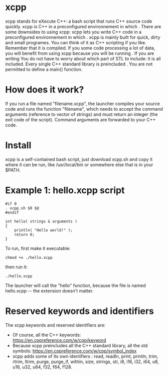 # xcpp
xcpp stands for eXecute C++: a bash script that runs C++ source code quickly. xcpp is C++ in a preconfigured environnement in which . There are some downsides to using xcpp:  xcpp lets you write C++ code in a preconfigured environnement in which . xcpp is mainly built for quick, dirty and small programes. You can think of it as C++ scripting if you like. Remember that it is compiled. If you some code processing a lot of data, you will benefit from using xcpp because you will be running . If you are writing You do not have to worry about which part of STL to include: it is all included. Every single C++ standard library is preincluded . You are not permitted to define a main() function.

# How does it work?
If you run a file named "filename.xcpp", the launcher compiles your source code and runs the function "filename", which needs to accept the command arguments (reference to vector of strings) and must return an integer (the exit code of the script). Command arguments are forwarded to your C++ code.

# Install
xcpp is a self-contained bash script, just download xcpp.sh and copy it where it can be run, like /usr/local/bin or somewhere else that is in your $PATH.

# Example 1:  hello.xcpp script
    #if 0
    . xcpp.sh $0 $@
    #endif
    
    int hello( strings & arguments )
    {
        println( "Hello world!" );
        return 0;
    }


To run, first make it executable:

    chmod +x ./hello.xcpp

then run it:

    ./hello.xcpp

The launcher will call the "hello" function, because the file is named hello.xcpp -- the extension doesn't matter.

# Reserved keywords and identifiers

The xcpp keywords and reserved identifiers are:

- Of course, all the C++ keywords: https://en.cppreference.com/w/cpp/keyword
- Because xcpp preincludes all the C++ standard library, all the std symbols: https://en.cppreference.com/w/cpp/symbol_index
- xcpp adds some of its own identifiers : read, readln, print, println, trim, rtrim, ltrim, purge, purge_if, within, size, strings, str, i8, i16, i32, i64, u8, u16, u32, u64, f32, f64, f128.

